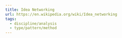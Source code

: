 ```yaml
---
title: Idea Networking
url: https://en.wikipedia.org/wiki/Idea_networking
tags:
  - discipline/analysis
  - type/pattern/method
---
```

